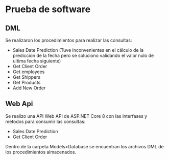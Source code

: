 # Prueba de software

## DML
Se realizaron los procedimientos para realizar las consultas:

- Sales Date Prediction (Tuve inconvenientes en el cálculo de la prediccion de la fecha pero se soluciono validando el valor nulo de ultima fecha siguiente)  
- Get Client Order  
- Get employees  
- Get Shippers  
- Get Products  
- Add New Order  

## Web Api
Se realizo una API Web API de ASP.NET Core 8 con las interfases y metodos para consumir las consultas:

- Sales Date Prediction  
- Get Client Order  

Dentro de la carpeta Models>Database se encuentran los archivos DML de los procedimientos almacenados.
